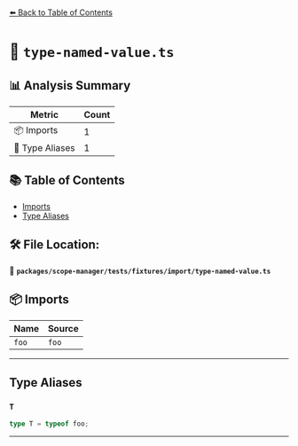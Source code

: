 [⬅️ Back to Table of Contents](../../../../../index.md)

# 📄 `type-named-value.ts`

## 📊 Analysis Summary

| Metric | Count |
|--------|-------|
| 📦 Imports | 1 |
| 📑 Type Aliases | 1 |

## 📚 Table of Contents

- [Imports](#imports)
- [Type Aliases](#type-aliases)

## 🛠️ File Location:
📂 **`packages/scope-manager/tests/fixtures/import/type-named-value.ts`**

## 📦 Imports

| Name | Source |
|------|--------|
| `foo` | `foo` |


---

## Type Aliases

### `T`

```ts
type T = typeof foo;
```


---